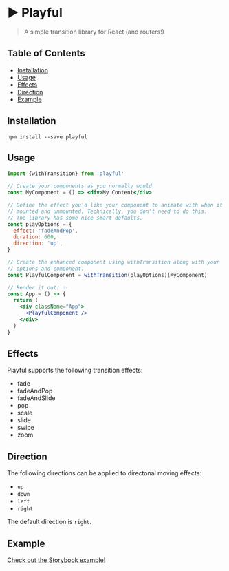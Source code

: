 # ▶️ Playful

> A simple transition library for React (and routers!)

## Table of Contents

<!-- START doctoc generated TOC please keep comment here to allow auto update -->
<!-- DON'T EDIT THIS SECTION, INSTEAD RE-RUN doctoc TO UPDATE -->

- [Installation](#installation)
- [Usage](#usage)
- [Effects](#effects)
- [Direction](#direction)
- [Example](#example)

<!-- END doctoc generated TOC please keep comment here to allow auto update -->

## Installation

```
npm install --save playful
```

## Usage

```jsx
import {withTransition} from 'playful'

// Create your components as you normally would
const MyComponent = () => <div>My Content</div>

// Define the effect you'd like your component to animate with when it is
// mounted and unmounted. Technically, you don't need to do this.
// The library has some nice smart defaults.
const playOptions = {
  effect: 'fadeAndPop',
  duration: 600,
  direction: 'up',
}

// Create the enhanced component using withTransition along with your
// options and component.
const PlayfulComponent = withTransition(playOptions)(MyComponent)

// Render it out! ✨
const App = () => {
  return (
    <div className="App">
      <PlayfulComponent />
    </div>
  )
}
```

## Effects

Playful supports the following transition effects:

- fade
- fadeAndPop
- fadeAndSlide
- pop
- scale
- slide
- swipe
- zoom

## Direction

The following directions can be applied to directonal moving effects:

- `up`
- `down`
- `left`
- `right`

The default direction is `right`.

## Example

[Check out the Storybook example!](https://react-playful.netlify.com/iframe.html?selectedKind=Playful&selectedStory=Example&full=0&addons=1&stories=1&panelRight=0&addonPanel=storybook%2Factions%2Factions-panel)
